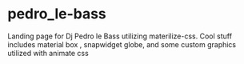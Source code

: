 # pedro_le-bass
Landing page for Dj Pedro le Bass utilizing materilize-css. Cool stuff includes material box , snapwidget globe, and some custom graphics utilized with animate css
